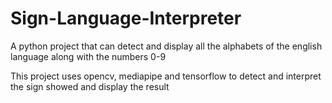 # Sign-Language-Interpreter
A python project that can detect and display all the alphabets of the english language along with the numbers 0-9

This project uses opencv, mediapipe and tensorflow to detect and interpret the sign showed and display the result
